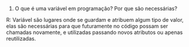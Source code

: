 1. O que é uma variável em programação? Por que são necessárias?

R: Variável são lugares onde se guardam e atribuem algum tipo de valor, elas são necessárias para que futuramente no código possam ser chamadas novamente, e utilizadas passando novos atributos ou apenas reutilizadas.
